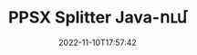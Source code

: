 ---
############################# Static ############################
layout: "auto-gen-merger"
date: 2022-11-10T17:57:42
draft: false
otherformats: pptx rtf tex vdx vsdm vsdx vssm vssx vstm vstx vsx vtx xlam xls xlsb xlsm

############################# Head ############################
head_title: "Բաժանել PPSX-ը մի քանի ֆայլերի Java-ում"
head_description: "Մեկ PPSX ֆայլը բաժանեք մի քանի ֆայլերի՝ հիմնվելով էջերի համարների, էջի ընդմիջումների, զույգ կամ կենտ էջերի վրա՝ օգտագործելով փաստաթղթերի միաձուլման API:"

############################# Header ############################
title: "PPSX Splitter Java-ում"
description: "Բաժանեք PPSX-ը Java կոդի մի քանի տողով:"
bg_image: "https://cms.admin.containerize.com/templates/aspose/App_Themes/V3/images/bg/header1.png"
bg_overlay: false
button:
    enable: true
    icon: "fas fa-arrow-down"
    label: "Ներբեռնեք անվճար փորձաշրջան"
    link: "https://downloads.groupdocs.com/merger/java"

############################# SubMenu ############################
submenu:
    enable: true

    left:
        img_alt: "GroupDocs.Merger for Java"
        image: "https://cms.admin.containerize.com/templates/groupdocs/images/product-logos/90x90-noborder/groupdocs-merger-java.png"
        product: "GroupDocs.Merger"
        platform: "Java"

    middle:
        button:

            # button loop
            - link: "https://apireference.groupdocs.com/merger/java"
              text: "API հղում"

            # button loop
            - link: "https://github.com/groupdocs-merger"
              text: "Կոդի օրինակներ"

            # button loop
            - link: "https://products.groupdocs.app/merger/family"
              text: "Կենդանի Դեմոներ"

            # button loop
            - link: "https://purchase.groupdocs.com/pricing/merger/java"
              text: "Գնագոյացում"

    right:
        link_download: "https://downloads.groupdocs.com/merger"
        link_learn: "https://docs.groupdocs.com/merger/java"
        link_buy: "https://purchase.groupdocs.com"

############################# About ############################
about:
    enable: true
    title: "GroupDocs.Merger for Java API-ի մասին"
    content: |
        [GroupDocs.Merger for Java](/hy/merger/java/) գրադարանն առաջարկում է մի պարզ լուծում՝ անվտանգ միաձուլվելու և բաժանելու փաստաթղթերի լայն ֆորմատների միջև, ներառյալ PDF, Microsoft Office (Word, Excel, PowerPoint, OneNote), OpenDocument, HTML, պատկերներ և շատ ուրիշներ Java հավելվածներում: Կոդից ընդամենը մի քանի տող ավելացնելով, կատարեք փաստաթղթերի մի քանի գործողություններ, ինչպիսիք են տեղափոխել, հեռացնել, պտտել, փոխանակել, հանել կամ փոխել փաստաթղթերի էջերի կողմնորոշումը: Փաստաթղթերի միաձուլման API-ն աջակցում է նաև փաստաթղթերի էջերի նախադիտումը որպես պատկեր՝ փաստաթղթի կառուցվածքը, ձևաչափումը և էջի բովանդակությունը վերլուծելու համար:
        
        GroupDocs.Merger API-ն ճիշտ ընտրություն է կորպորատիվ լուծումների համար, որոնք պահանջում են ֆայլերի բաժանման առանձնահատկություններ: Այս API-ները լավ աջակցվում են բոլոր հիմնական օպերացիոն համակարգերում և հարթակներում, ներառյալ J2SE 7.0 (1.7), J2SE 8.0 (1.8), Java 10:

############################# Steps ############################
steps:
    enable: true
    title_left: "Բաժանել PPSX ֆայլը ըստ էջերի Java-ում"
    content_left: |
        [GroupDocs.Merger for Java](/hy/merger/java/) հեշտացնում է Java մշակողների համար մեկ PPSX ֆայլը բաժանել մի քանի արդյունքի ֆայլերի` կիրառելով մի քանի հեշտ քայլ.
        
        * Նախաձեռնեք **SplitOptions** ելքային ֆայլերի ուղու ձևաչափով:
        * Ստեղծեք **Merger** նոր օրինակ և փոխանցեք աղբյուրի փաստաթղթի ուղին որպես կոնստրուկտորի պարամետր:
        * Զանգահարեք **split** և անցկացրեք **SplitOptions** օբյեկտը` ստացված փաստաթղթերը պահպանելու համար:

    title_right: "Համակարգի պահանջները"
    content_right: |
        GroupDocs.Merger for Java API-ներն աջակցվում են բոլոր հիմնական հարթակներում և օպերացիոն համակարգերում: Նախքան ստորև նշված կոդը գործարկելը, խնդրում ենք համոզվել, որ ձեր համակարգում տեղադրված են հետևյալ նախադրյալները.

        * Օպերացիոն համակարգեր՝ Microsoft Windows, Linux, MacOS
        * Զարգացման միջավայրեր՝ NetBeans, IntelliJ IDEA, Eclipse
        * Շրջանակներ: J2SE 7.0 (1.7), J2SE 8.0 (1.8), Java 10
        * Ներբեռնեք GroupDocs.Merger for Java-ի վերջին տարբերակը [Maven](https://repository.groupdocs.com/webapp/#/artifacts/browse/tree/General/repo/com/groupdocs/groupdocs-merger)
         
    code: |
     {{% merger/additional-styles %}}
     {{< merger/code-merger title="Ինչպես բաժանել PPSX ֆայլը՝ օգտագործելով Java օրինակ կոդը">}}

        ```java    
        // Բաժանեք PPSX ֆայլը՝ օգտագործելով GroupDocs.Merger Java API-ի համար
        String filePath = "input.ppsx";
        String filePathOut = "output.ppsx";
        
        // Նախաձեռնեք SplitOptions դասը ելքային ֆայլերի ուղու ձևաչափով
        SplitOptions splitOptions = new SplitOptions(filePathOut, new int[] { 3, 6, 8 });

        // Ակնթարթային միաձուլում PPSX փաստաթղթով
        Merger merger = new Merger(filePath);

        // Զանգահարեք բաժանման մեթոդը և փոխանցեք SplitOptions օբյեկտը՝ ստացված փաստաթղթերը պահպանելու համար
        merger.split(splitOptions);
        ```
     {{< /merger/code-merger >}}

############################# Demos ############################
demos:
    enable: true
    title: "Կենդանի ցուցադրություններ - Split PPSX File Online"
    content: |
       Բաժանեք PPSX ֆայլը հենց հիմա՝ այցելելով [GroupDocs.Merger Live Demos](https://products.groupdocs.app/splitter/ppsx) կայքը:
       Կենդանի ցուցադրությունն ունի հետևյալ առավելությունները.
        
############################# About Formats ############################
about_formats:
    enable: true

############################# More Formats ############################
more_formats:
    enable: true
    title: "Այլ ձևաչափերի բաժանված ֆայլ"
    content: |
        Java փաստաթղթերը միաձուլվում և բաժանվում են API ֆայլերի ձևաչափերի և պատկերների համար: Բաժանեք որոշ հայտնի ֆայլերի ձևաչափեր, ինչպես նշված է ստորև:

############################# Back to top ###############################
back_to_top:
    enable: true
---